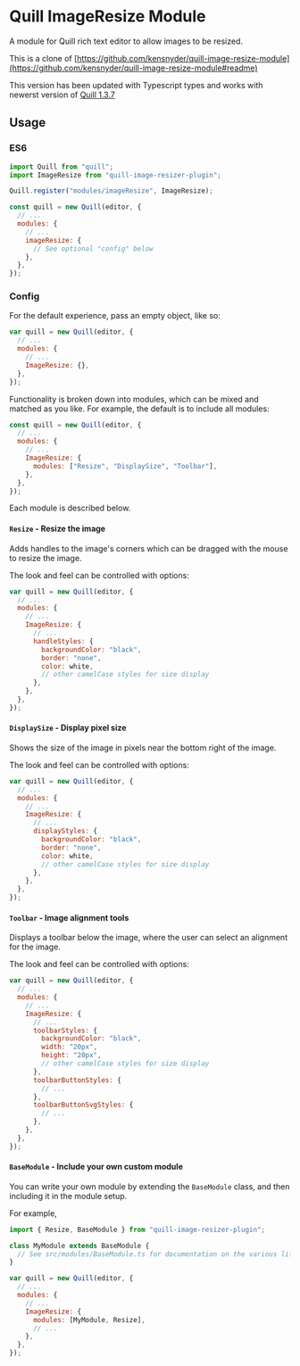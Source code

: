 # Quill ImageResize Module

A module for Quill rich text editor to allow images to be resized.

This is a clone of [https://github.com/kensnyder/quill-image-resize-module](https://github.com/kensnyder/quill-image-resize-module#readme)

This version has been updated with Typescript types and works with newerst version of [Quill 1.3.7](https://github.com/quilljs/quill)

## Usage

### ES6

```javascript
import Quill from "quill";
import ImageResize from "quill-image-resizer-plugin";

Quill.register("modules/imageResize", ImageResize);

const quill = new Quill(editor, {
  // ...
  modules: {
    // ...
    imageResize: {
      // See optional "config" below
    },
  },
});
```

### Config

For the default experience, pass an empty object, like so:

```javascript
var quill = new Quill(editor, {
  // ...
  modules: {
    // ...
    ImageResize: {},
  },
});
```

Functionality is broken down into modules, which can be mixed and matched as you like. For example,
the default is to include all modules:

```javascript
const quill = new Quill(editor, {
  // ...
  modules: {
    // ...
    ImageResize: {
      modules: ["Resize", "DisplaySize", "Toolbar"],
    },
  },
});
```

Each module is described below.

#### `Resize` - Resize the image

Adds handles to the image's corners which can be dragged with the mouse to resize the image.

The look and feel can be controlled with options:

```javascript
var quill = new Quill(editor, {
  // ...
  modules: {
    // ...
    ImageResize: {
      // ...
      handleStyles: {
        backgroundColor: "black",
        border: "none",
        color: white,
        // other camelCase styles for size display
      },
    },
  },
});
```

#### `DisplaySize` - Display pixel size

Shows the size of the image in pixels near the bottom right of the image.

The look and feel can be controlled with options:

```javascript
var quill = new Quill(editor, {
  // ...
  modules: {
    // ...
    ImageResize: {
      // ...
      displayStyles: {
        backgroundColor: "black",
        border: "none",
        color: white,
        // other camelCase styles for size display
      },
    },
  },
});
```

#### `Toolbar` - Image alignment tools

Displays a toolbar below the image, where the user can select an alignment for the image.

The look and feel can be controlled with options:

```javascript
var quill = new Quill(editor, {
  // ...
  modules: {
    // ...
    ImageResize: {
      // ...
      toolbarStyles: {
        backgroundColor: "black",
        width: "20px",
        height: "20px",
        // other camelCase styles for size display
      },
      toolbarButtonStyles: {
        // ...
      },
      toolbarButtonSvgStyles: {
        // ...
      },
    },
  },
});
```

#### `BaseModule` - Include your own custom module

You can write your own module by extending the `BaseModule` class, and then including it in
the module setup.

For example,

```javascript
import { Resize, BaseModule } from "quill-image-resizer-plugin";

class MyModule extends BaseModule {
  // See src/modules/BaseModule.ts for documentation on the various lifecycle callbacks
}

var quill = new Quill(editor, {
  // ...
  modules: {
    // ...
    ImageResize: {
      modules: [MyModule, Resize],
      // ...
    },
  },
});
```
